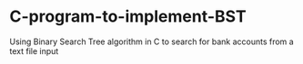 # C-program-to-implement-BST
Using Binary Search Tree algorithm in C to search for bank accounts from a text file input
